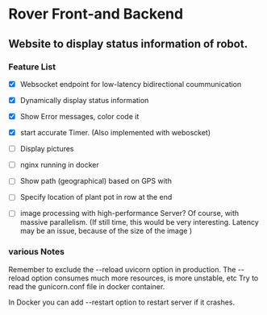 # Rover Front-and Backend

## Website to display status information of robot. 


### Feature List
- [x] Websocket endpoint for low-latency bidirectional coummunication
- [x] Dynamically display status information
- [x] Show Error messages, color code it
- [x] start accurate Timer. (Also implemented with weboscket)
- [ ] Display pictures
- [ ] nginx running in docker
- [ ] Show path (geographical) based on GPS with 
- [ ] Specify location of plant pot in row at the end
- [ ] image processing with high-performance Server? Of course, with massive parallelism. (If still time, this would be very interesting. Latency may be an issue, because of the size of the image )





### various Notes
Remember to exclude the --reload uvicorn option in production. The --reload option consumes much more resources, is more unstable, etc
Try to read the gunicorn.conf file in docker container. 

In Docker you can add --restart option to restart server if it crashes.


